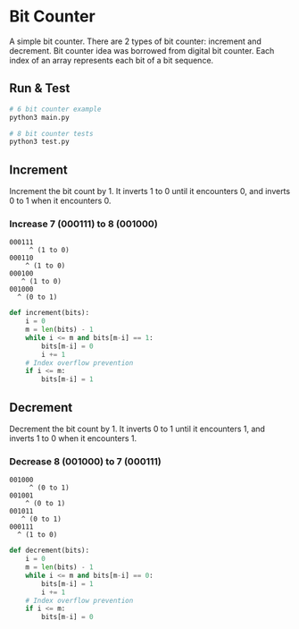 # Bit Counter

A simple bit counter. There are 2 types of bit counter: increment and decrement. Bit counter idea was borrowed from digital bit counter. Each index of an array represents each bit of a bit sequence.

## Run & Test

```bash
# 6 bit counter example
python3 main.py

# 8 bit counter tests
python3 test.py
```

## Increment

Increment the bit count by 1. It inverts 1 to 0 until it encounters 0, and inverts 0 to 1 when it encounters 0.

### Increase 7 (000111) to 8 (001000)

```
000111
     ^ (1 to 0)
000110
    ^ (1 to 0)
000100
   ^ (1 to 0)
001000
  ^ (0 to 1)
```

```python
def increment(bits):
    i = 0
    m = len(bits) - 1
    while i <= m and bits[m-i] == 1:
        bits[m-i] = 0
        i += 1
    # Index overflow prevention
    if i <= m:
        bits[m-i] = 1
```

## Decrement

Decrement the bit count by 1. It inverts 0 to 1 until it encounters 1, and inverts 1 to 0 when it encounters 1.

### Decrease 8 (001000) to 7 (000111)

```
001000
     ^ (0 to 1)
001001
    ^ (0 to 1)
001011
   ^ (0 to 1)
000111
  ^ (1 to 0)
```

```python
def decrement(bits):
    i = 0
    m = len(bits) - 1
    while i <= m and bits[m-i] == 0:
        bits[m-i] = 1
        i += 1
    # Index overflow prevention
    if i <= m:
        bits[m-i] = 0
```